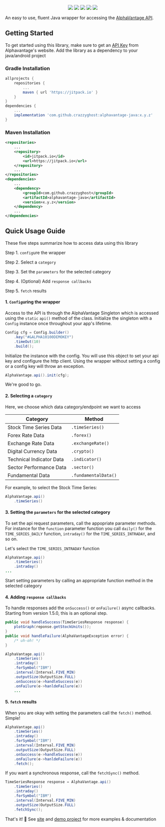 <p align="center">
    <a href="https://circleci.com/gh/crazzyghost/alphavantage-java/tree/master"><img src="https://circleci.com/gh/crazzyghost/alphavantage-java/tree/master.svg?style=shield"/></a>
    <a href="https://codecov.io/gh/crazzyghost/alphavantage-java"> <img src="https://codecov.io/gh/crazzyghost/alphavantage-java/branch/master/graph/badge.svg" /></a>
    <a href="https://jitpack.io/#crazzyghost/alphavantage-java"> <img src="https://jitpack.io/v/crazzyghost/alphavantage-java.svg" /></a>
    <a href="https://opensource.org/licenses/MIT"><img src="https://img.shields.io/badge/License-MIT-green.svg"/></a>
    <a href="https://jitpack.io/v/crazzyghost/alphavantage-java/month"> <img src="https://jitpack.io/v/crazzyghost/alphavantage-java/month" /></a>
</p>

An easy to use, fluent Java wrapper for accessing the [AlphaVantage API](https://www.alphavantage.co/).

## Getting Started

To get started using this library, make sure to get an [API Key](https://www.alphavantage.co/support/#api-key) from Alphavantage's website. Add the library as a dependency to your java/android project

### Gradle Installation

```groovy
allprojects {
    repositories {
        ...
        maven { url 'https://jitpack.io' }
    }
}
dependencies {
    ...
    implementation 'com.github.crazzyghost:alphavantage-java:x.y.z'
}
```

### Maven Installation

```xml
<repositories>
    ...
    <repository>
        <id>jitpack.io</id>
        <url>https://jitpack.io</url>
    </repository>
    ...
</repositories>
<dependencies>
    ...
    <dependency>
        <groupId>com.github.crazzyghost</groupId>
        <artifactId>alphavantage-java</artifactId>
        <version>x.y.z</version>
    </dependency>
    ...
</dependencies>
```

## Quick Usage Guide

These five steps summarize how to access data using this library

Step 1. `config`ure the wrapper

Step 2. Select a `category`

Step 3. Set the `parameters` for the selected category

Step 4. (Optional) Add `response callbacks`

Step 5. `fetch` results

#### 1. `Config`uring the wrapper

Access to the API is through the AlphaVantage Singleton which is accessed using the `static` `api()` method of the class. Initialize the singleton with a `Config` instance once throughout your app's lifetime.

```java
Config cfg = Config.builder()
    .key("#&ALPHA10100DEMOKEY")
    .timeOut(10)
    .build();
```

Initialize the instance with the config. You will use this object to set your api key and configure the http client. Using the wrapper without setting a config or a config key will throw an exception.

```java
AlphaVantage.api().init(cfg);
```

We're good to go.

#### 2. Selecting a `category`

Here, we choose which data category/endpoint we want to access

| Category                  |   Method              |
| -------------             | ------------------    |
| Stock Time Series Data    | `.timeSeries()`       |
| Forex Rate Data           | `.forex()`            |
| Exchange Rate Data        | `.exchangeRate()`     |
| Digital Currency Data     | `.crypto()`           |
| Technical Indicator Data  | `.indicator()`        |
| Sector Performance Data   | `.sector()`           |
| Fundamental Data          | `.fundamentalData()`  |

For example, to select the Stock Time Series:

```java
AlphaVantage.api()
    .timeSeries()
```

#### 3. Setting the `parameters` for the selected category

To set the api request parameters, call the appopriate parameter methods. For instance for the `function` parameter function you call `daily()` for the `TIME_SERIES_DAILY` function, `intraday()` for the `TIME_SERIES_INTRADAY`,  and so on.

Let's select the `TIME_SERIES_INTRADAY` function

```java
AlphaVantage.api()
    .timeSeries()
    .intraday()
...
```

Start setting parameters by calling an appropriate function method in the selected category

#### 4. Adding `response callbacks`

To handle responses add the `onSuccess()` or `onFailure()` async callbacks. Starting from version 1.5.0, this is an optional step.

```java
public void handleSuccess(TimeSeriesResponse response) {
    plotGraph(reponse.getStockUnits());
}
public void handleFailure(AlphaVantageException error) {
    /* uh-oh! */
}

AlphaVantage.api()
    .timeSeries()
    .intraday()
    .forSymbol("IBM")
    .interval(Interval.FIVE_MIN)
    .outputSize(OutputSize.FULL)
    .onSuccess(e->handleSuccess(e))
    .onFailure(e->hanldeFailure(e))
    ...
```

#### 5.  `fetch` results

When you are okay with setting the parameters call the `fetch()` method. Simple!

```java
AlphaVantage.api()
    .timeSeries()
    .intraday()
    .forSymbol("IBM")
    .interval(Interval.FIVE_MIN)
    .outputSize(OutputSize.FULL)
    .onSuccess(e->handleSuccess(e))
    .onFailure(e->hanldeFailure(e))
    .fetch();
```

If you want a synchronous response, call the `fetchSync()` method.

```java
TimeSeriesResponse response = AlphaVantage.api()
    .timeSeries()
    .intraday()
    .forSymbol("IBM")
    .interval(Interval.FIVE_MIN)
    .outputSize(OutputSize.FULL)
    .fetchSync();
```


That's it! :tada: See [site](https://crazzyghost.github.io/alphavantage-java/) and [demo project](https://github.com/crazzyghost/stockmonitor) for more examples & documentation

